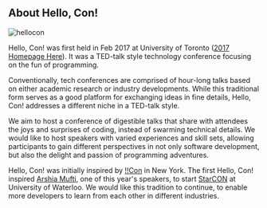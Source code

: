 ## About Hello, Con!
<!-- followed by thumbnail -->
![hellocon](https://pbs.twimg.com/profile_images/806769701573431297/FSYgyO1T_400x400.jpg)

Hello, Con! was first held in Feb 2017 at University of Toronto ([2017 Homepage Here](/2017/oldhome.html)). It was a TED-talk style technology conference focusing on the fun of programming.

Conventionally, tech conferences are comprised of hour-long talks based on either academic research or industry developments. While this traditional form serves as a good platform for exchanging ideas in fine details, Hello, Con! addresses a different niche in a TED-talk style.

We aim to host a conference of digestible talks that share with attendees the joys and surprises of coding, instead of swarming technical details. We would like to host speakers with varied experiences and skill sets, allowing participants to gain different perspectives in not only software development, but also the delight and passion of programming adventures.

Hello, Con! was initially inspired by [!!Con](http://bangbangcon.com/) in New York. The first Hello, Con! inspired [Arshia Mufti](/#arshiamufti), one of this year's speakers, to start [StarCON](https://starcon.io/) at University of Waterloo. We would like this tradition to continue, to enable more developers to learn from each other in different industries.